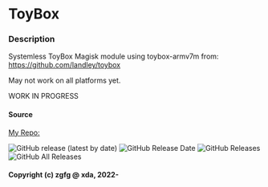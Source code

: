 # ToyBox

### Description
Systemless ToyBox Magisk module using toybox-armv7m from:
https://github.com/landley/toybox

May not work on all platforms yet.

WORK IN PROGRESS

#### Source 

[My Repo:](https://github.com/zgfg/ToyBox)

![GitHub release (latest by date)](https://img.shields.io/github/v/release/zgfg/ToyBox?label=Release&style=plastic) ![GitHub Release Date](https://img.shields.io/github/release-date/zgfg/ToyBox?label=Release%20Date&style=plastic) 
![GitHub Releases](https://img.shields.io/github/downloads/zgfg/ToyBox/latest/total?label=Downloads%20%28Latest%20Release%29&style=plastic)
![GitHub All Releases](https://img.shields.io/github/downloads/zgfg/ToyBox/total?label=Total%20Downloads%20%28All%20Releases%29&style=plastic)

#### Copyright (c) zgfg @ xda, 2022-

